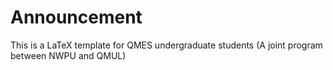 # Announcement
This is a LaTeX template for QMES undergraduate students (A joint program between NWPU and QMUL)


